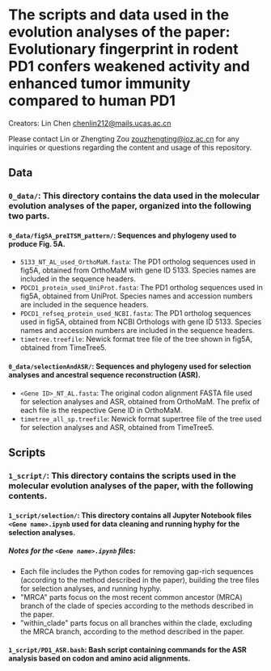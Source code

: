 # The scripts and data used in the evolution analyses of the paper: Evolutionary fingerprint in rodent PD1 confers weakened activity and enhanced tumor immunity compared to human PD1 

Creators: Lin Chen <chenlin212@mails.ucas.ac.cn>  

Please contact Lin or Zhengting Zou <zouzhengting@ioz.ac.cn> for any inquiries or questions regarding the content and usage of this repository.

## Data

### `0_data/`: This directory contains the data used in the molecular evolution analyses of the paper, organized into the following two parts.
  #### `0_data/fig5A_preITSM_pattern/`: Sequences and phylogeny used to produce Fig. 5A.
  - `5133_NT_AL_used_OrthoMaM.fasta`: The PD1 ortholog sequences used in fig5A, obtained from OrthoMaM with gene ID 5133. Species names are included in the sequence headers.
  - `PDCD1_protein_used_UniProt.fasta`: The PD1 ortholog sequences used in fig5A, obtained from UniProt. Species names and accession numbers are included in the sequence headers.
  - `PDCD1_refseq_protein_used_NCBI.fasta`: The PD1 ortholog sequences used in fig5A, obtained from NCBI Orthologs with gene ID 5133. Species names and accession numbers are included in the sequence headers.
  - `timetree.treefile`: Newick format tree file of the tree shown in fig5A, obtained from TimeTree5.
  #### `0_data/selectionAndASR/`: Sequences and phylogeny used for selection analyses and ancestral sequence reconstruction (ASR).
  - `<Gene ID>_NT_AL.fasta`: The original codon alignment FASTA file used for selection analyses and ASR, obtained from OrthoMaM. The prefix of each file is the respective Gene ID in OrthoMaM.
  - `timetree_all_sp.treefile`: Newick format supertree file of the tree used for selection analyses and ASR, obtained from TimeTree5.


## Scripts

### `1_script/`: This directory contains the scripts used in the molecular evolution analyses of the paper, with the following contents.

#### `1_script/selection/`: This directory contains all Jupyter Notebook files `<Gene name>.ipynb` used for data cleaning and running hyphy for the selection analyses.

  ##### Notes for the `<Gene name>.ipynb` files: 
  - Each file includes the Python codes for removing gap-rich sequences (according to the method described in the paper), building the tree files for selection analyses, and running hyphy.
  - "MRCA" parts focus on the most recent common ancestor (MRCA) branch of the clade of species according to the methods described in the paper.
  - "within_clade" parts focus on all branches within the clade, excluding the MRCA branch, according to the method described in the paper.

#### `1_script/PD1_ASR.bash`: Bash script containing commands for the ASR analysis based on codon and amino acid alignments.
